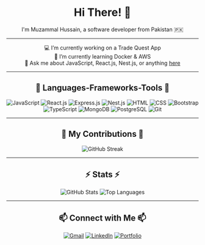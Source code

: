 <h1 align="center">Hi There! 👋</h1>

<p align="center">
I'm Muzammal Hussain, a software developer from Pakistan 🇵🇰
</p>

---

<p align="center">
💻 I’m currently working on a Trade Quest App<br>
🌱 I’m currently learning Docker & AWS<br>
💬 Ask me about JavaScript, React.js, Nest.js, or anything <a href="#">here</a><br>
</p>

---

<h2 align="center">🔧 Languages-Frameworks-Tools 🔧</h2>

<p align="center">
<img src="https://img.shields.io/badge/JavaScript-%23F7DF1E.svg?style=for-the-badge&logo=javascript&logoColor=black" alt="JavaScript">
<img src="https://img.shields.io/badge/React.js-%2320232a.svg?style=for-the-badge&logo=react&logoColor=%2361DAFB" alt="React.js">
<img src="https://img.shields.io/badge/Express.js-%23000000.svg?style=for-the-badge&logo=express&logoColor=white" alt="Express.js">
<img src="https://img.shields.io/badge/Nest.js-%23E0234E.svg?style=for-the-badge&logo=nestjs&logoColor=white" alt="Nest.js">
<img src="https://img.shields.io/badge/HTML-%23E34F26.svg?style=for-the-badge&logo=html5&logoColor=white" alt="HTML">
<img src="https://img.shields.io/badge/CSS-%231572B6.svg?style=for-the-badge&logo=css3&logoColor=white" alt="CSS">
<img src="https://img.shields.io/badge/Bootstrap-%237952B3.svg?style=for-the-badge&logo=bootstrap&logoColor=white" alt="Bootstrap">
<img src="https://img.shields.io/badge/TypeScript-%23007ACC.svg?style=for-the-badge&logo=typescript&logoColor=white" alt="TypeScript">
<img src="https://img.shields.io/badge/MongoDB-%2347A248.svg?style=for-the-badge&logo=mongodb&logoColor=white" alt="MongoDB">
<img src="https://img.shields.io/badge/PostgreSQL-%23336791.svg?style=for-the-badge&logo=postgresql&logoColor=white" alt="PostgreSQL">
<img src="https://img.shields.io/badge/Git-%23F05033.svg?style=for-the-badge&logo=git&logoColor=white" alt="Git">
</p>

---

<h2 align="center">🐍 My Contributions 🐍</h2>

<p align="center">
<img src="https://streak-stats.demolab.com/?user=Hussain-Hacker&theme=radical&hide_border=true" alt="GitHub Streak">
</p>

---

<h2 align="center">⚡ Stats ⚡</h2>

<p align="center">
<img src="https://github-readme-stats.vercel.app/api?username=Hussain-Hacker&show_icons=true&theme=radical" alt="GitHub Stats">
<img src="https://github-readme-stats.vercel.app/api/top-langs/?username=Hussain-Hacker&layout=compact&theme=radical" alt="Top Languages">
  
</p>

---

<h2 align="center">📫 Connect with Me 📫</h2>

<p align="center">
<a href="mailto:hussainhtp@example.com"><img src="https://img.shields.io/badge/Gmail-D14836?style=for-the-badge&logo=gmail&logoColor=white" alt="Gmail"></a>
<a href="https://www.linkedin.com/in/muzammal-hussain-836a96151/"><img src="https://img.shields.io/badge/LinkedIn-%230077B5.svg?style=for-the-badge&logo=linkedin&logoColor=white" alt="LinkedIn"></a>
<a href="https://yourportfolio.com"><img src="https://img.shields.io/badge/Portfolio-%23FF5722.svg?style=for-the-badge&logo=about.me&logoColor=white" alt="Portfolio"></a>
</p>
